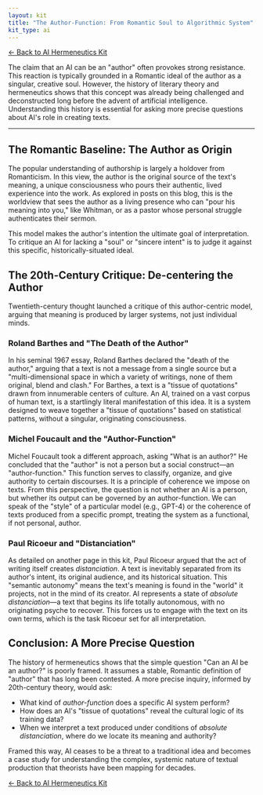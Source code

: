 ```yaml
---
layout: kit
title: "The Author-Function: From Romantic Soul to Algorithmic System"
kit_type: ai
---
```

<div class="top-links">

<a href="{{ '/kits/ai-hermeneutics-kit/' | relative_url }}" class="quickkit-pill">← Back to AI
Hermeneutics Kit</a>

</div>


The claim that an AI can be an "author" often provokes strong
resistance. This reaction is typically grounded in a Romantic ideal of
the author as a singular, creative soul. However, the history of
literary theory and hermeneutics shows that this concept was already
being challenged and deconstructed long before the advent of artificial
intelligence. Understanding this history is essential for asking more
precise questions about AI's role in creating texts.

------------------------------------------------------------------------

<div class="section">

## The Romantic Baseline: The Author as Origin

The popular understanding of authorship is largely a holdover from
Romanticism. In this view, the author is the original source of the
text's meaning, a unique consciousness who pours their authentic, lived
experience into the work. As explored in posts on this blog, this is the
worldview that sees the author as a living presence who can "pour his
meaning into you," like Whitman, or as a pastor whose personal struggle
authenticates their sermon.

This model makes the author's intention the ultimate goal of
interpretation. To critique an AI for lacking a "soul" or "sincere
intent" is to judge it against this specific, historically-situated
ideal.

</div>

<div class="section">

## The 20th-Century Critique: De-centering the Author

Twentieth-century thought launched a critique of this author-centric
model, arguing that meaning is produced by larger systems, not just
individual minds.

### Roland Barthes and "The Death of the Author"

In his seminal 1967 essay, Roland Barthes declared the "death of the
author," arguing that a text is not a message from a single source but a
"multi-dimensional space in which a variety of writings, none of them
original, blend and clash." For Barthes, a text is a "tissue of
quotations" drawn from innumerable centers of culture. An AI, trained on
a vast corpus of human text, is a startlingly literal manifestation of
this idea. It is a system designed to weave together a "tissue of
quotations" based on statistical patterns, without a singular,
originating consciousness.

### Michel Foucault and the "Author-Function"

Michel Foucault took a different approach, asking "What is an author?"
He concluded that the "author" is not a person but a social construct—an
"author-function." This function serves to classify, organize, and give
authority to certain discourses. It is a principle of coherence we
impose on texts. From this perspective, the question is not whether an
AI is a person, but whether its output can be governed by an
author-function. We can speak of the "style" of a particular model
(e.g., GPT-4) or the coherence of texts produced from a specific prompt,
treating the system as a functional, if not personal, author.

### Paul Ricoeur and "Distanciation"

As detailed on another page in this kit, Paul Ricoeur argued that the
act of writing itself creates *distanciation*. A text is inevitably
separated from its author's intent, its original audience, and its
historical situation. This "semantic autonomy" means the text's meaning
is found in the "world" it projects, not in the mind of its creator. AI
represents a state of *absolute distanciation*—a text that begins its
life totally autonomous, with no originating psyche to recover. This
forces us to engage with the text on its own terms, which is the task
Ricoeur set for all interpretation.

</div>

<div class="section">

## Conclusion: A More Precise Question

The history of hermeneutics shows that the simple question "Can an AI be
an author?" is poorly framed. It assumes a stable, Romantic definition
of "author" that has long been contested. A more precise inquiry,
informed by 20th-century theory, would ask:

- What kind of *author-function* does a specific AI system perform?
- How does an AI's "tissue of quotations" reveal the cultural logic of
  its training data?
- When we interpret a text produced under conditions of *absolute
  distanciation*, where do we locate its meaning and authority?

Framed this way, AI ceases to be a threat to a traditional idea and
becomes a case study for understanding the complex, systemic nature of
textual production that theorists have been mapping for decades.

</div>

<div class="bottom-links">

<a href="{{ '/kits/ai-hermeneutics-kit/' | relative_url }}" class="quickkit-pill">← Back to AI
Hermeneutics Kit</a>

</div>
